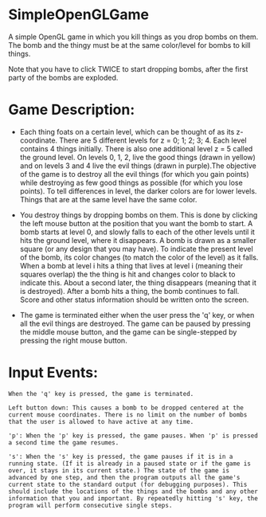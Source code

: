 # SimpleOpenGLGame
A simple OpenGL game in which you kill things as you drop bombs on them. The bomb and the thingy must be at the same color/level for bombs to kill things.

Note that you have to click TWICE to start dropping bombs, after the first party of the bombs are exploded.

# Game Description:

* Each thing foats on a certain level, which can be thought of as its z-coordinate. There are 5 different levels for z = 0; 1; 2; 3; 4. Each level contains 4 things initially. There is also one additional level z = 5 called the ground level. On levels 0, 1, 2, live the good things (drawn in yellow) and on levels 3 and 4 live the evil things (drawn in purple).The objective of the game is to destroy all the evil things (for which you gain points) while destroying as few good things as possible (for which you lose points). To tell differences in level, the darker colors are for lower levels. Things that are at the same level have the same color.

* You destroy things by dropping bombs on them. This is done by clicking the left mouse button at the position that you want the bomb to start. A bomb starts at level 0, and slowly falls to each of the other levels until it hits the ground level, where it disappears. A bomb is drawn as a smaller
square (or any design that you may have). To indicate the present level of the bomb, its color changes (to match the color of the level) as it falls. When a bomb at level i hits a thing that lives at level i (meaning their squares overlap) the the thing is hit and changes color to black to indicate
this. About a second later, the thing disappears (meaning that it is destroyed). After a bomb hits a thing, the bomb continues to fall. Score and other status information should be written onto the screen.

* The game is terminated either when the user press the 'q' key, or when all the evil things are destroyed. The game can be paused by pressing the middle mouse button, and the game can be single-stepped by pressing the right mouse button.

# Input Events:

	When the 'q' key is pressed, the game is terminated.
	
	Left button down: This causes a bomb to be dropped centered at the current mouse coordinates. There is no limit on the number of bombs that the user is allowed to have active at any time.
	
	'p': When the 'p' key is pressed, the game pauses. When 'p' is pressed a second time the game resumes.
	
	's': When the 's' key is pressed, the game pauses if it is in a running state. (If it is already in a paused state or if the game is over, it stays in its current state.) The state of the game is advanced by one step, and then the program outputs all the game's current state to the standard output (for debugging purposes). This should include the locations of the things and the bombs and any other information that you and important. By repeatedly hitting 's' key, the program will perform consecutive single steps.